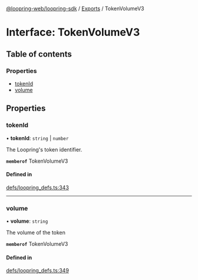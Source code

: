 [@loopring-web/loopring-sdk](../README.md) / [Exports](../modules.md) / TokenVolumeV3

# Interface: TokenVolumeV3

## Table of contents

### Properties

- [tokenId](TokenVolumeV3.md#tokenid)
- [volume](TokenVolumeV3.md#volume)

## Properties

### tokenId

• **tokenId**: `string` \| `number`

The Loopring\'s token identifier.

**`memberof`** TokenVolumeV3

#### Defined in

[defs/loopring_defs.ts:343](https://github.com/Loopring/loopring_sdk/blob/a4b843d/src/defs/loopring_defs.ts#L343)

___

### volume

• **volume**: `string`

The volume of the token

**`memberof`** TokenVolumeV3

#### Defined in

[defs/loopring_defs.ts:349](https://github.com/Loopring/loopring_sdk/blob/a4b843d/src/defs/loopring_defs.ts#L349)
